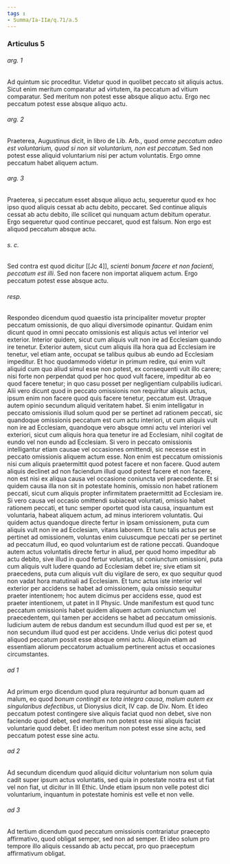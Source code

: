```yaml
---
tags : 
- Summa/Ia-IIæ/q.71/a.5
---
```


### Articulus 5

###### arg. 1
Ad quintum sic proceditur. Videtur quod in quolibet peccato sit aliquis actus. Sicut enim meritum comparatur ad virtutem, ita peccatum ad vitium comparatur. Sed meritum non potest esse absque aliquo actu. Ergo nec peccatum potest esse absque aliquo actu.

###### arg. 2
Praeterea, Augustinus dicit, in libro de Lib. Arb., quod *omne peccatum adeo est voluntarium, quod si non sit voluntarium, non est peccatum*. Sed non potest esse aliquid voluntarium nisi per actum voluntatis. Ergo omne peccatum habet aliquem actum.

###### arg. 3
Praeterea, si peccatum esset absque aliquo actu, sequeretur quod ex hoc ipso quod aliquis cessat ab actu debito, peccaret. Sed continue aliquis cessat ab actu debito, ille scilicet qui nunquam actum debitum operatur. Ergo sequeretur quod continue peccaret, quod est falsum. Non ergo est aliquod peccatum absque actu.

###### s. c.
Sed contra est quod dicitur [[Jc 4]], *scienti bonum facere et non facienti, peccatum est illi*. Sed non facere non importat aliquem actum. Ergo peccatum potest esse absque actu.

###### resp.
Respondeo dicendum quod quaestio ista principaliter movetur propter peccatum omissionis, de quo aliqui diversimode opinantur. Quidam enim dicunt quod in omni peccato omissionis est aliquis actus vel interior vel exterior. Interior quidem, sicut cum aliquis vult non ire ad Ecclesiam quando ire tenetur. Exterior autem, sicut cum aliquis illa hora qua ad Ecclesiam ire tenetur, vel etiam ante, occupat se talibus quibus ab eundo ad Ecclesiam impeditur. Et hoc quodammodo videtur in primum redire, qui enim vult aliquid cum quo aliud simul esse non potest, ex consequenti vult illo carere; nisi forte non perpendat quod per hoc quod vult facere, impeditur ab eo quod facere tenetur; in quo casu posset per negligentiam culpabilis iudicari. Alii vero dicunt quod in peccato omissionis non requiritur aliquis actus, ipsum enim non facere quod quis facere tenetur, peccatum est. Utraque autem opinio secundum aliquid veritatem habet. Si enim intelligatur in peccato omissionis illud solum quod per se pertinet ad rationem peccati, sic quandoque omissionis peccatum est cum actu interiori, ut cum aliquis vult non ire ad Ecclesiam, quandoque vero absque omni actu vel interiori vel exteriori, sicut cum aliquis hora qua tenetur ire ad Ecclesiam, nihil cogitat de eundo vel non eundo ad Ecclesiam. Si vero in peccato omissionis intelligantur etiam causae vel occasiones omittendi, sic necesse est in peccato omissionis aliquem actum esse. Non enim est peccatum omissionis nisi cum aliquis praetermittit quod potest facere et non facere. Quod autem aliquis declinet ad non faciendum illud quod potest facere et non facere, non est nisi ex aliqua causa vel occasione coniuncta vel praecedente. Et si quidem causa illa non sit in potestate hominis, omissio non habet rationem peccati, sicut cum aliquis propter infirmitatem praetermittit ad Ecclesiam ire. Si vero causa vel occasio omittendi subiaceat voluntati, omissio habet rationem peccati, et tunc semper oportet quod ista causa, inquantum est voluntaria, habeat aliquem actum, ad minus interiorem voluntatis. Qui quidem actus quandoque directe fertur in ipsam omissionem, puta cum aliquis vult non ire ad Ecclesiam, vitans laborem. Et tunc talis actus per se pertinet ad omissionem, voluntas enim cuiuscumque peccati per se pertinet ad peccatum illud, eo quod voluntarium est de ratione peccati. Quandoque autem actus voluntatis directe fertur in aliud, per quod homo impeditur ab actu debito, sive illud in quod fertur voluntas, sit coniunctum omissioni, puta cum aliquis vult ludere quando ad Ecclesiam debet ire; sive etiam sit praecedens, puta cum aliquis vult diu vigilare de sero, ex quo sequitur quod non vadat hora matutinali ad Ecclesiam. Et tunc actus iste interior vel exterior per accidens se habet ad omissionem, quia omissio sequitur praeter intentionem; hoc autem dicimus per accidens esse, quod est praeter intentionem, ut patet in II Physic. Unde manifestum est quod tunc peccatum omissionis habet quidem aliquem actum coniunctum vel praecedentem, qui tamen per accidens se habet ad peccatum omissionis. Iudicium autem de rebus dandum est secundum illud quod est per se, et non secundum illud quod est per accidens. Unde verius dici potest quod aliquod peccatum possit esse absque omni actu. Alioquin etiam ad essentiam aliorum peccatorum actualium pertinerent actus et occasiones circumstantes.

###### ad 1
Ad primum ergo dicendum quod plura requiruntur ad bonum quam ad malum, eo quod *bonum contingit ex tota integra causa, malum autem ex singularibus defectibus*, ut Dionysius dicit, IV cap. de Div. Nom. Et ideo peccatum potest contingere sive aliquis faciat quod non debet, sive non faciendo quod debet, sed meritum non potest esse nisi aliquis faciat voluntarie quod debet. Et ideo meritum non potest esse sine actu, sed peccatum potest esse sine actu.

###### ad 2
Ad secundum dicendum quod aliquid dicitur voluntarium non solum quia cadit super ipsum actus voluntatis, sed quia in potestate nostra est ut fiat vel non fiat, ut dicitur in III Ethic. Unde etiam ipsum non velle potest dici voluntarium, inquantum in potestate hominis est velle et non velle.

###### ad 3
Ad tertium dicendum quod peccatum omissionis contrariatur praecepto affirmativo, quod obligat semper, sed non ad semper. Et ideo solum pro tempore illo aliquis cessando ab actu peccat, pro quo praeceptum affirmativum obligat.

